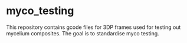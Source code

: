 # myco_testing
This repository contains gcode files for 3DP frames used for testing out mycelium composites. The goal is to standardise myco testing.
